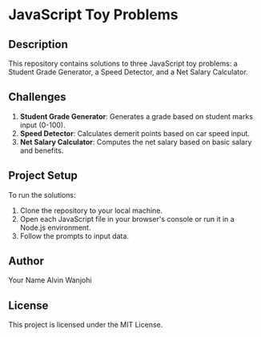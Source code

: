 # JavaScript Toy Problems

## Description
This repository contains solutions to three JavaScript toy problems: a Student Grade Generator, a Speed Detector, and a Net Salary Calculator.

## Challenges
1. **Student Grade Generator**: Generates a grade based on student marks input (0-100).
2. **Speed Detector**: Calculates demerit points based on car speed input.
3. **Net Salary Calculator**: Computes the net salary based on basic salary and benefits.

## Project Setup
To run the solutions:
1. Clone the repository to your local machine.
2. Open each JavaScript file in your browser's console or run it in a Node.js environment.
3. Follow the prompts to input data.

## Author
Your Name  Alvin Wanjohi

## License
This project is licensed under the MIT License.
